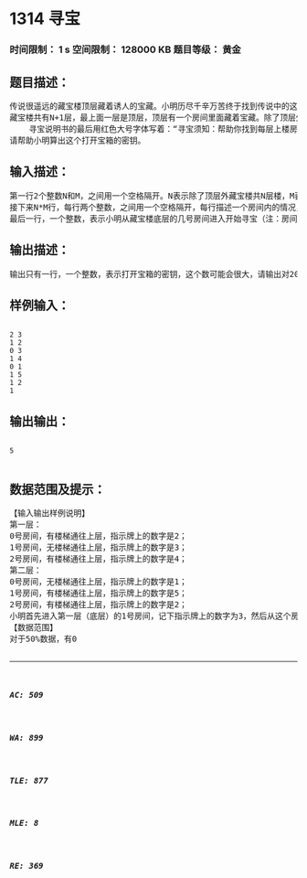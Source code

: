 # 1314 寻宝   
### 时间限制： 1 s     空间限制： 128000 KB     题目等级： 黄金  
## 题目描述：  

<pre>
传说很遥远的藏宝楼顶层藏着诱人的宝藏。小明历尽千辛万苦终于找到传说中的这个藏宝楼，藏宝楼的门口竖着一个木板，上面写有几个大字：寻宝说明书。说明书的内容如下：
藏宝楼共有N+1层，最上面一层是顶层，顶层有一个房间里面藏着宝藏。除了顶层外，藏宝楼另有N层，每层M个房间，这M个房间围成一圈并按逆时针方向依次编号为0，…，M-1。其中一些房间有通往上一层的楼梯，每层楼的楼梯设计可能不同。每个房间里有一个指示牌，指示牌上有一个数字x，表示从这个房间开始按逆时针方向选择第x个有楼梯的房间（假定该房间的编号为k），从该房间上楼，上楼后到达上一层的k号房间。比如当前房间的指示牌上写着2，则按逆时针方向开始尝试，找到第2个有楼梯的房间，从该房间上楼。如果当前房间本身就有楼梯通向上层，该房间作为第一个有楼梯的房间。
    寻宝说明书的最后用红色大号字体写着：“寻宝须知：帮助你找到每层上楼房间的指示牌上的数字（即每层第一个进入的房间内指示牌上的数字）总和为打开宝箱的密钥”。
请帮助小明算出这个打开宝箱的密钥。
</pre>
  
  
## 输入描述：  

<pre>
第一行2个整数N和M，之间用一个空格隔开。N表示除了顶层外藏宝楼共N层楼，M表示除顶层外每层楼有M个房间。
接下来N*M行，每行两个整数，之间用一个空格隔开，每行描述一个房间内的情况，其中第(i-1)*M+j行表示第i层j-1号房间的情况（i=1,2,…, N；j=1,2,…,M）。第一个整数表示该房间是否有楼梯通往上一层（0表示没有，1表示有），第二个整数表示指示牌上的数字。注意，从j号房间的楼梯爬到上一层到达的房间一定也是j号房间。
最后一行，一个整数，表示小明从藏宝楼底层的几号房间进入开始寻宝（注：房间编号从0开始）。
</pre>
  
  
## 输出描述：  

<pre>
输出只有一行，一个整数，表示打开宝箱的密钥，这个数可能会很大，请输出对20123取模的结果即可。
</pre>
  
  
## 样例输入：  

<pre><code>
2 3
1 2
0 3
1 4
0 1
1 5
1 2
1
</code></pre>
  
  
## 输出输出：  

<pre><code>
5
 
</code></pre>
  
  
## 数据范围及提示：  

<pre>
【输入输出样例说明】
第一层：
0号房间，有楼梯通往上层，指示牌上的数字是2；
1号房间，无楼梯通往上层，指示牌上的数字是3；
2号房间，有楼梯通往上层，指示牌上的数字是4；
第二层：
0号房间，无楼梯通往上层，指示牌上的数字是1；
1号房间，有楼梯通往上层，指示牌上的数字是5；
2号房间，有楼梯通往上层，指示牌上的数字是2；
小明首先进入第一层（底层）的1号房间，记下指示牌上的数字为3，然后从这个房间开始，沿逆时针方向选择第3个有楼梯的房间2号房间进入，上楼后到达第二层的2号房间，记下指示牌上的数字为2，由于当前房间本身有楼梯通向上层，该房间作为第一个有楼梯的房间。因此，此时沿逆时针方向选择第2个有楼梯的房间即为1号房间，进入后上楼梯到达顶层。这时把上述记下的指示牌上的数字加起来，即3+2=5，所以打开宝箱的密钥就是5。
【数据范围】
对于50%数据，有0<N≤1000，0<x≤10000；
对于100%数据，有0<N≤10000，0<M≤100，0<x≤1,000,000。
</pre>
  
  
***  

##### AC: 509  
##### WA: 899  
##### TLE: 877  
##### MLE: 8  
##### RE: 369  
